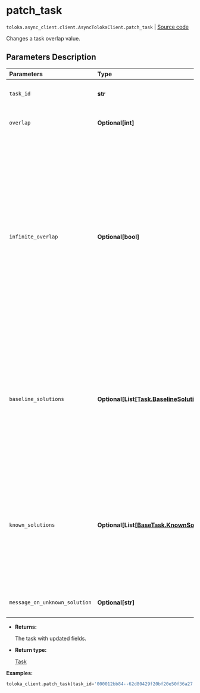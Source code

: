 # patch_task
`toloka.async_client.client.AsyncTolokaClient.patch_task` | [Source code](https://github.com/Toloka/toloka-kit/blob/v1.2.2/src/client/__init__.py#L0)

Changes a task overlap value.

## Parameters Description

| Parameters | Type | Description |
| :----------| :----| :-----------|
`task_id`|**str**|<p>The ID of the task.</p>
`overlap`|**Optional\[int\]**|<p>The new overlap value.</p>
`infinite_overlap`|**Optional\[bool\]**|<ul> <li>`True` — The task is assigned to all Tolokers. It is usually set for training and control tasks.</li> <li>`False` — An overlap value specified for the task or for the pool is used.</li> </ul> <p></p><p>Default value: `False`.</p>
`baseline_solutions`|**Optional\[List\[[Task.BaselineSolution](toloka.client.task.Task.BaselineSolution.md)\]\]**|<p>Preliminary responses for dynamic overlap and aggregation of results by a skill. They are used to calculate a confidence level of the first responses from Tolokers.</p>
`known_solutions`|**Optional\[List\[[BaseTask.KnownSolution](toloka.client.task.BaseTask.KnownSolution.md)\]\]**|<p>A list of all responses considered correct. It is used with control and training tasks. If there are several output fields, then you must specify all their correct combinations.</p>
`message_on_unknown_solution`|**Optional\[str\]**|<p>A hint used in training tasks.</p>

* **Returns:**

  The task with updated fields.

* **Return type:**

  [Task](toloka.client.task.Task.md)

**Examples:**


```python
toloka_client.patch_task(task_id='000012bb84--62d80429f20bf20e50f36a27', overlap=5)
```
